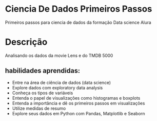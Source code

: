 # Ciencia De Dados Primeiros Passos
Primeiros passos para ciencia de dados da formação Data science Alura

# Descrição 
Analisando os dados da movie Lens e do  TMDB 5000


## habilidades aprendidas:

 * Entre na área de ciência de dados (data science)
 * Explore dados com exploratory data analysis
* Conheça os tipos de variáveis
* Entenda o papel de visualizações como histogramas e boxplots
* Entenda a importância e dê os primeiros passos em visualizações
* Utilize medidas de resumo
* Explore seus dados em Python com Pandas, Matplotlib e Seaborn

 